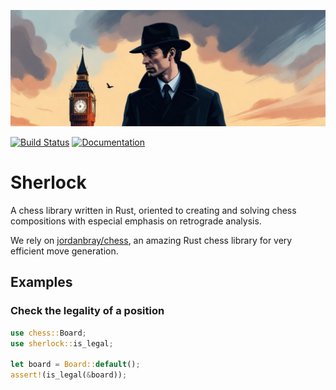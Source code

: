 [![Sherlock Holmes with City Background](/images/sherlock.png "Sherlock")](https://www.freepik.com/pikaso)

[![Build Status](https://github.com/miguel-ambrona/sherlock-rust/actions/workflows/rust-ci.yml/badge.svg)](https://github.com/miguel-ambrona/sherlock-rust/actions/workflows/rust-ci.yml)
[![Documentation](https://github.com/miguel-ambrona/sherlock-rust/actions/workflows/rust-docs.yml/badge.svg)](https://github.com/miguel-ambrona/sherlock-rust/actions/workflows/rust-docs.yml)

# Sherlock

A chess library written in Rust, oriented to creating and solving chess 
compositions with especial emphasis on retrograde analysis.

We rely on [jordanbray/chess](https://crates.io/crates/chess), an amazing
Rust chess library for very efficient move generation.

## Examples

### Check the legality of a position

```rust
use chess::Board;
use sherlock::is_legal;

let board = Board::default();
assert!(is_legal(&board));
```